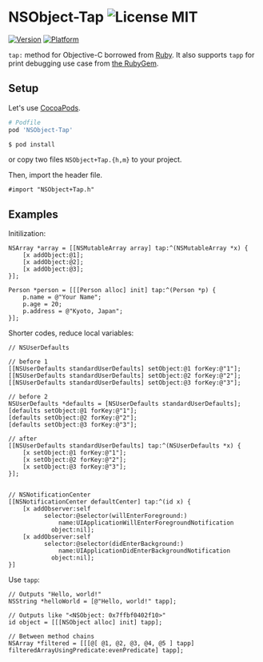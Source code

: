NSObject-Tap ![License MIT](http://img.shields.io/badge/license-MIT-green.svg) 
============

[![Version](http://img.shields.io/cocoapods/v/NSObject-Tap.svg)](http://img.shields.io/cocoapods/v/NSObject-Tap.svg)
[![Platform](https://cocoapod-badges.herokuapp.com/p/NSObject-Tap/badge.png)](https://cocoapod-badges.herokuapp.com/p/NSObject-Tap/badge.png)

`tap:` method for Objective-C borrowed from [Ruby](http://ruby-doc.org/core-2.0/Object.html#method-i-tap). It also supports `tapp` for print debugging use case from [the RubyGem](http://rubygems.org/gems/tapp).

## Setup

Let's use [CocoaPods](http://cocoapods.org/).

```ruby
# Podfile
pod 'NSObject-Tap'
```

```sh
$ pod install
```

or copy two files `NSObject+Tap.{h,m}` to your project.

Then, import the header file.

```objc
#import "NSObject+Tap.h"
```

## Examples

Initilization:

```objc
NSArray *array = [[NSMutableArray array] tap:^(NSMutableArray *x) {
    [x addObject:@1];
    [x addObject:@2];
    [x addObject:@3];
}];
```

```objc
Person *person = [[[Person alloc] init] tap:^(Person *p) {
    p.name = @"Your Name";
    p.age = 20;
    p.address = @"Kyoto, Japan";
}];
```

Shorter codes, reduce local variables:

```objc
// NSUserDefaults

// before 1
[[NSUserDefaults standardUserDefaults] setObject:@1 forKey:@"1"];
[[NSUserDefaults standardUserDefaults] setObject:@2 forKey:@"2"];
[[NSUserDefaults standardUserDefaults] setObject:@3 forKey:@"3"];

// before 2
NSUserDefaults *defaults = [NSUserDefaults standardUserDefaults];
[defaults setObject:@1 forKey:@"1"];
[defaults setObject:@2 forKey:@"2"];
[defaults setObject:@3 forKey:@"3"];

// after
[[NSUserDefaults standardUserDefaults] tap:^(NSUserDefaults *x) {
    [x setObject:@1 forKey:@"1"];
    [x setObject:@2 forKey:@"2"];
    [x setObject:@3 forKey:@"3"];
}];


// NSNotificationCenter
[[NSNotificationCenter defaultCenter] tap:^(id x) {
    [x addObserver:self
          selector:@selector(willEnterForeground:)
              name:UIApplicationWillEnterForegroundNotification
            object:nil];
    [x addObserver:self
          selector:@selector(didEnterBackground:)
              name:UIApplicationDidEnterBackgroundNotification
            object:nil];
}]
```

Use `tapp`:

```objc
// Outputs "Hello, world!"
NSString *helloWorld = [@"Hello, world!" tapp];

// Outputs like "<NSObject: 0x7ffbf0402f10>"
id object = [[[NSObject alloc] init] tapp];

// Between method chains
NSArray *filtered = [[[@[ @1, @2, @3, @4, @5 ] tapp] filteredArrayUsingPredicate:evenPredicate] tapp];
```
